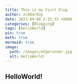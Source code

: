 ```yaml
---
title: This is my fisrt blog
author: 2c984r83y
date: 2023-09-08 2:33:33 +0800
categories: [Blogging]
tags: [HelloWorld]
pin: true
math: true
mermaid: true
image:
  path: /images/edgerunner.jpg
  alt: HelloWorld!
---
```

## HelloWorld!
